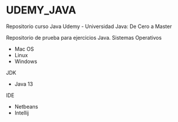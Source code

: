# UDEMY_JAVA
Repositorio curso Java Udemy - Universidad Java: De Cero a Master

Repositorio de prueba para ejercicios Java. 
Sistemas Operativos
- Mac OS
- Linux
- Windows 

JDK
- Java 13

IDE
- Netbeans
- Intellij
